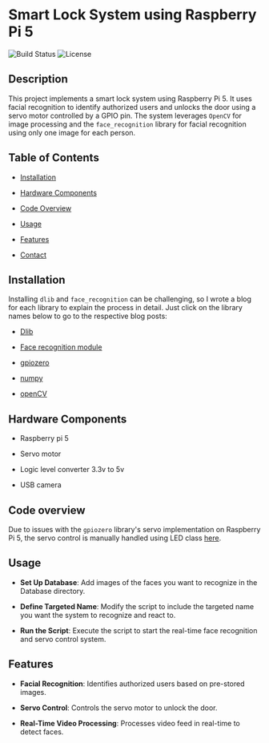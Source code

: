 
# Smart Lock System using Raspberry Pi 5

  

![Build Status](https://img.shields.io/badge/build-passing-brightgreen) ![License](https://img.shields.io/badge/license-MIT-blue)

  

## Description

This project implements a smart lock system using Raspberry Pi 5. It uses facial recognition to identify authorized users and unlocks the door using a servo motor controlled by a GPIO pin. The system leverages `OpenCV` for image processing and the `face_recognition` library for facial recognition using only one image for each person.

  

## Table of Contents

- [Installation](#installation)

- [Hardware Components](#hardware-components)

- [Code Overview](#code-overview)

- [Usage](#usage)

- [Features](#features)

- [Contact](#contact-information)

  

## Installation

Installing `dlib` and `face_recognition` can be challenging, so I wrote a blog for each library to explain the process in detail. Just click on the library names below to go to the respective blog posts:

- [Dlib](https://ahmed-saber.vercel.app/blogs/dlib-install)

- [Face recognition module](https://ahmed-saber.vercel.app/blogs/Face-recognition-module)

- [gpiozero](https://gpiozero.readthedocs.io/en/stable/installing.html)

- [numpy](https://numpy.org/install/)

- [openCV](https://docs.opencv.org/3.4/d2/de6/tutorial_py_setup_in_ubuntu.html)

  

## Hardware Components

- Raspberry pi 5

- Servo motor

- Logic level converter 3.3v to 5v

- USB camera

  
  

## Code overview

Due to issues with the `gpiozero` library's servo implementation on Raspberry Pi 5, the servo control is manually handled using LED class [here](https://gist.github.com/Ahmed-Saber-Mohammed/59e9bdd5df5b0cfab5cef587f6c9406a).


## Usage

- **Set Up Database**: Add images of the faces you want to recognize in the Database directory.

- **Define Targeted Name**: Modify the script to include the targeted name you want the system to recognize and react to.

- **Run the Script**: Execute the script to start the real-time face recognition and servo control system.

  

## Features

-  **Facial Recognition**: Identifies authorized users based on pre-stored images.

-  **Servo Control**: Controls the servo motor to unlock the door.

-  **Real-Time Video Processing**: Processes video feed in real-time to detect faces.
